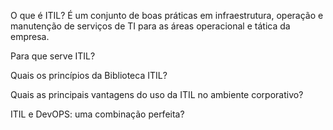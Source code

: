 O que é ITIL?
    É um conjunto de boas práticas em infraestrutura, operação e manutenção de serviços de TI para as áreas operacional e tática da empresa.

Para que serve ITIL?

Quais os princípios da Biblioteca ITIL?

Quais as principais vantagens do uso da ITIL no ambiente corporativo?

ITIL e DevOPS: uma combinação perfeita?